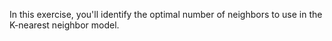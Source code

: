 In this exercise, you'll identify the optimal number of neighbors to use in the K-nearest neighbor model.

